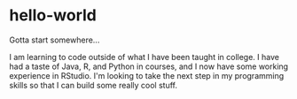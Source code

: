 # hello-world
Gotta start somewhere...

I am learning to code outside of what I have been taught in college. I have had a taste of Java, R, and Python in courses, and I now have some working experience in RStudio. I'm looking to take the next step in my programming skills so that I can build some really cool stuff.
